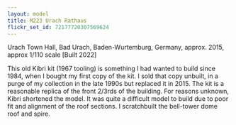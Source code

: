 ```yaml
---
layout: model
title: M223 Urach Rathaus
flickr_set_id: 72177720307569624
---
```


Urach Town Hall, Bad Urach, Baden-Wurtemburg, Germany, approx. 2015, approx 1/110 scale  [Built 2022]

This old Kibri kit (1967 tooling) is something I had wanted to build since 1984, when I bought my first copy of the kit. I sold that copy unbuilt, in a purge of my collection in the late 1990s but replaced it in 2015. The kit is a reasonable replica of the front 2/3rds of the building. For reasons unknown, Kibri shortened the model. It was quite a difficult model to build due to poor fit and alignment of the roof sections. I scratchbuilt the bell-tower dome roof and spire.



